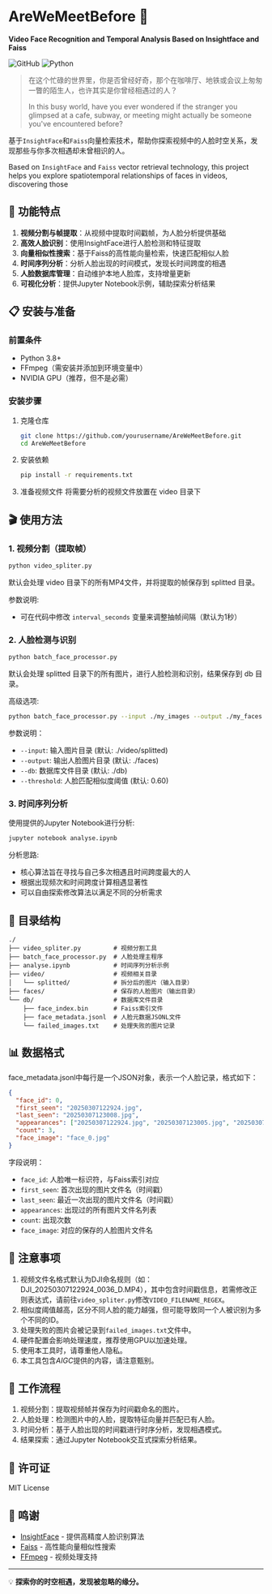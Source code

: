 # AreWeMeetBefore 🤝

**Video Face Recognition and Temporal Analysis Based on Insightface and Faiss**

![GitHub](https://img.shields.io/github/license/catop1/AreWeMeetBefore)
![Python](https://img.shields.io/badge/python-3.8%2B-blue)


> 在这个忙碌的世界里，你是否曾经好奇，那个在咖啡厅、地铁或会议上匆匆一瞥的陌生人，也许其实是你曾经相遇过的人？
> 
> In this busy world, have you ever wondered if the stranger you glimpsed at a cafe, subway, or meeting might actually be someone you've encountered before?

基于`InsightFace`和`Faiss`向量检索技术，帮助你探索视频中的人脸时空关系，发现那些与你多次相遇却未曾相识的人。

Based on `InsightFace` and `Faiss` vector retrieval technology, this project helps you explore spatiotemporal relationships of faces in videos, discovering those


## 🚀 功能特点

1. **视频分割与帧提取**：从视频中提取时间戳帧，为人脸分析提供基础
2. **高效人脸识别**：使用InsightFace进行人脸检测和特征提取
3. **向量相似性搜索**：基于Faiss的高性能向量检索，快速匹配相似人脸
4. **时间序列分析**：分析人脸出现的时间模式，发现长时间跨度的相遇
5. **人脸数据库管理**：自动维护本地人脸库，支持增量更新
6. **可视化分析**：提供Jupyter Notebook示例，辅助探索分析结果

## 📋 安装与准备

### 前置条件

- Python 3.8+
- FFmpeg（需安装并添加到环境变量中）
- NVIDIA GPU（推荐，但不是必需）

### 安装步骤

1. 克隆仓库
   ```bash
   git clone https://github.com/yourusername/AreWeMeetBefore.git
   cd AreWeMeetBefore
   ```

2. 安装依赖
   ```bash
   pip install -r requirements.txt
   ```

3. 准备视频文件
   将需要分析的视频文件放置在 video 目录下

## 🎬 使用方法

### 1. 视频分割（提取帧）

```bash
python video_spliter.py
```

默认会处理 video 目录下的所有MP4文件，并将提取的帧保存到 splitted 目录。

参数说明:
- 可在代码中修改 `interval_seconds` 变量来调整抽帧间隔（默认为1秒）

### 2. 人脸检测与识别

```bash
python batch_face_processor.py
```

默认会处理 splitted 目录下的所有图片，进行人脸检测和识别，结果保存到 db 目录。

高级选项:
```bash
python batch_face_processor.py --input ./my_images --output ./my_faces --db ./my_db --threshold 0.65
```

参数说明：
- `--input`: 输入图片目录 (默认: ./video/splitted)
- `--output`: 输出人脸图片目录 (默认: ./faces)
- `--db`: 数据库文件目录 (默认: ./db)
- `--threshold`: 人脸匹配相似度阈值 (默认: 0.60)

### 3. 时间序列分析

使用提供的Jupyter Notebook进行分析:

```bash
jupyter notebook analyse.ipynb
```

分析思路:
- 核心算法旨在寻找与自己多次相遇且时间跨度最大的人
- 根据出现频次和时间跨度计算相遇显著性
- 可以自由探索修改算法以满足不同的分析需求

## 📁 目录结构

```
./
├── video_spliter.py         # 视频分割工具
├── batch_face_processor.py  # 人脸处理主程序
├── analyse.ipynb            # 时间序列分析示例
├── video/                   # 视频相关目录
│   └── splitted/            # 拆分后的图片（输入目录）
├── faces/                   # 保存的人脸图片（输出目录）
└── db/                      # 数据库文件目录
    ├── face_index.bin       # Faiss索引文件
    ├── face_metadata.jsonl  # 人脸元数据JSONL文件
    └── failed_images.txt    # 处理失败的图片记录
```

## 📊 数据格式

face_metadata.jsonl中每行是一个JSON对象，表示一个人脸记录，格式如下：

```json
{
  "face_id": 0,
  "first_seen": "20250307122924.jpg",
  "last_seen": "20250307123008.jpg",
  "appearances": ["20250307122924.jpg", "20250307123005.jpg", "20250307123008.jpg"],
  "count": 3,
  "face_image": "face_0.jpg"
}
```

字段说明：
- `face_id`: 人脸唯一标识符，与Faiss索引对应
- `first_seen`: 首次出现的图片文件名（时间戳）
- `last_seen`: 最近一次出现的图片文件名（时间戳）
- `appearances`: 出现过的所有图片文件名列表
- `count`: 出现次数
- `face_image`: 对应的保存的人脸图片文件名

## 📝 注意事项

1. 视频文件名格式默认为DJI命名规则（如：DJI_20250307122924_0036_D.MP4），其中包含时间戳信息，若需修改正则表达式，请前往`video_spliter.py`修改`VIDEO_FILENAME_REGEX`。
2. 相似度阈值越高，区分不同人脸的能力越强，但可能导致同一个人被识别为多个不同的ID。
3. 处理失败的图片会被记录到`failed_images.txt`文件中。
4. 硬件配置会影响处理速度，推荐使用GPU以加速处理。
5. 使用本工具时，请尊重他人隐私。
6. 本工具包含*AIGC*提供的内容，请注意甄别。

## 🔄 工作流程

1. 视频分割：提取视频帧并保存为时间戳命名的图片。
2. 人脸处理：检测图片中的人脸，提取特征向量并匹配已有人脸。
3. 时间分析：基于人脸出现的时间戳进行时序分析，发现相遇模式。
4. 结果探索：通过Jupyter Notebook交互式探索分析结果。

## 📄 许可证

MIT License

## 🙏 鸣谢

- [InsightFace](https://github.com/deepinsight/insightface) - 提供高精度人脸识别算法
- [Faiss](https://github.com/facebookresearch/faiss) - 高性能向量相似性搜索
- [FFmpeg](https://ffmpeg.org/) - 视频处理支持

---

💡 **探索你的时空相遇，发现被忽略的缘分。**